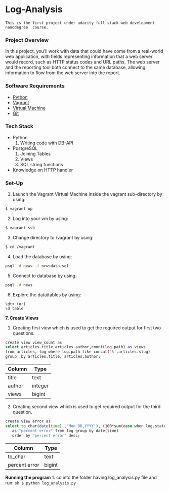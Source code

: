 # Log-Analysis
    This is the first project under udacity full stack web development nanodegree  course.
### Project Overview
In this project, you'll work with data that could have come from a real-world web application, with fields representing information that a web server would record, such as HTTP status codes and URL paths. The web server and the reporting tool both connect to the same database, allowing information to flow from the web server into the report.

### Software Requirements
- [Python](https://www.python.org/)
- [Vagrant](https://www.vagrantup.com/)
- [Virtual Machine](https://www.virtualbox.org/wiki/Download_Old_Builds_5_1)
- [Git](https://git-scm.com/downloads)

### Tech Stack
- Python
    1. Writing code with DB-API
- PostgreSQL
    1. Joining Tables
    2.  Views
    3. SQL string functions
- Knowledge on HTTP handler


### Set-Up
1. Launch the  Vagrant Virtual Machine inside the vagrant sub-directory by       using:
 ```sh
$ vagrant up
```
2. Log into your vm by using:
```sh
$ vagrant ssh
```
3. Change directory to /vagrant by using:
```sh
$ cd /vagrant
```
4. Load the database by using:
```sh
psql -d news -f newsdata.sql
```
5. Connect to database by using:
```sh
psql -d news
```
6. Explore the data\tables by using:
```
\dt+ (or)
\d table
```
**7. Create Views**
1. Creating first view which is used to get the required output for first two questions.
```sh
create view view_count as
select articles.title,articles.author,count(log.path) as views
from articles, log where log.path like concat('%',articles.slug)
group  by articles.title, articles.author;
````

 | Column |  Type   | 
 | --------|--------|
 | title  | text    |
 | author | integer |
 |views  | bigint  |

2. Creating second view which is used to get required output for the third question.
```sh
create view error as
select to_char(date(time) ,'Mon DD,YYYY'), (100*sum(case when log.status='200 OK' then 0 else 1 end)/count(log.status)) 
   as "percent error" from log group by date(time) 
   order by "percent error" desc;
````

| Column | Type | 
| ------ | ---- |
| to_char       | text   |
| percent error | bigint |

**Running the program**
    1. cd into the folder having log_analysis.py file and run:
    ```sh
    $ python log_analysis.py
    ```
